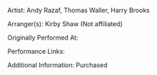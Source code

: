 Artist: Andy Razaf, Thomas Waller, Harry Brooks 

  

Arranger(s): Kirby Shaw (Not affiliated)

  

Originally Performed At:

  

Performance Links:

  

Additional Information: Purchased